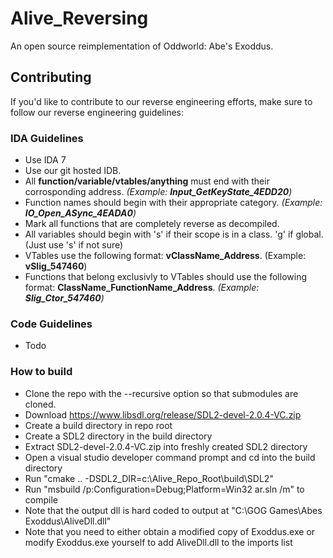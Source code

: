 # Alive_Reversing
An open source reimplementation of Oddworld: Abe's Exoddus.

## Contributing
If you'd like to contribute to our reverse engineering efforts, make sure to follow our reverse engineering guidelines:

### IDA Guidelines
- Use IDA 7
- Use our git hosted IDB.
- All **function/variable/vtables/anything** must end with their corrosponding address. *(Example: **Input_GetKeyState_4EDD20**)*
- Function names should begin with their appropriate category. *(Example: **IO_Open_ASync_4EADA0**)*
- Mark all functions that are completely reverse as decompiled.
- All variables should begin with 's' if their scope is in a class. 'g' if global. (Just use 's' if not sure)
- VTables use the following format: **vClassName_Address**. (Example: **vSlig_547460**)
- Functions that belong exclusivly to VTables should use the following format: **ClassName_FunctionName_Address**. *(Example: **Slig_Ctor_547460**)*

### Code Guidelines
- Todo

### How to build
- Clone the repo with the --recursive option so that submodules are cloned.
- Download https://www.libsdl.org/release/SDL2-devel-2.0.4-VC.zip
- Create a build directory in repo root
- Create a SDL2 directory in the build directory
- Extract SDL2-devel-2.0.4-VC.zip into freshly created SDL2 directory
- Open a visual studio developer command prompt and cd into the build directory
- Run "cmake .. -DSDL2_DIR=c:\Alive_Repo_Root\build\SDL2"
- Run "msbuild /p:Configuration=Debug;Platform=Win32 ar.sln /m" to compile
- Note that the output dll is hard coded to output at "C:\GOG Games\Abes Exoddus\AliveDll.dll"
- Note that you need to either obtain a modified copy of Exoddus.exe or modify Exoddus.exe yourself to add AliveDll.dll to the imports list

